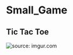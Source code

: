 # Small_Game


## Tic Tac Toe

<img src="http://i.imgur.com/HpIIsLM.gif" title="source: imgur.com" />

